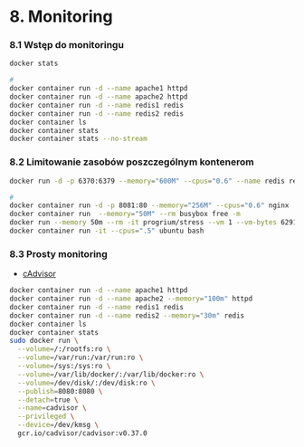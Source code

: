 # 8. Monitoring

### 8.1 Wstęp do monitoringu
```bash
docker stats

#
docker container run -d --name apache1 httpd
docker container run -d --name apache2 httpd
docker container run -d --name redis1 redis
docker container run -d --name redis2 redis
docker container ls
docker container stats
docker container stats --no-stream
```

### 8.2 Limitowanie zasobów poszczególnym kontenerom
```bash
docker run -d -p 6370:6379 --memory="600M" --cpus="0.6" --name redis redis

#
docker container run -d -p 8081:80 --memory="256M" --cpus="0.6" nginx
docker container run  --memory="50M" --rm busybox free -m
docker run --memory 50m --rm -it progrium/stress --vm 1 --vm-bytes 62914560 --timeout 3s
docker container run -it --cpus=".5" ubuntu bash
```
### 8.3 Prosty monitoring
* [cAdvisor](https://github.com/google/cadvisor)

```bash
docker container run -d --name apache1 httpd
docker container run -d --name apache2 --memory="100m" httpd
docker container run -d --name redis1 redis
docker container run -d --name redis2 --memory="30m" redis
docker container ls
docker container stats
sudo docker run \
  --volume=/:/rootfs:ro \
  --volume=/var/run:/var/run:ro \
  --volume=/sys:/sys:ro \
  --volume=/var/lib/docker/:/var/lib/docker:ro \
  --volume=/dev/disk/:/dev/disk:ro \
  --publish=8080:8080 \
  --detach=true \
  --name=cadvisor \
  --privileged \
  --device=/dev/kmsg \
  gcr.io/cadvisor/cadvisor:v0.37.0
```
